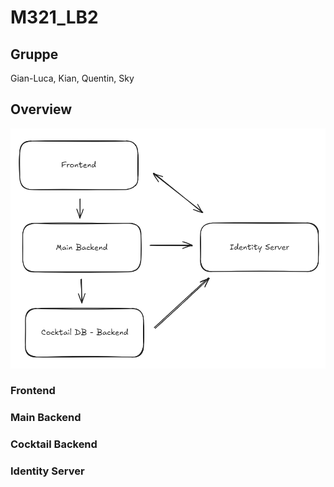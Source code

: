 # M321_LB2

## Gruppe
Gian-Luca, Kian, Quentin, Sky

## Overview
![Structure LB2](structure_lb2.png)

### Frontend
### Main Backend
### Cocktail Backend
### Identity Server
